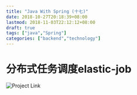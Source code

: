 ```yaml
---
title: "Java With Spring (十七)"
date: 2018-10-27T20:18:39+08:00
lastmod: 2018-11-03T22:12:12+08:00
draft: true
tags: ["java","Spring"]
categories: ["backend","technology"]
---
```


# 分布式任务调度elastic-job

![Project Link](https://github.com/hyyfrank/play_with_springboot/tree/feature/lesson1)
